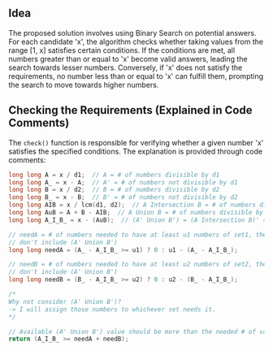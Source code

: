 ## Idea

The proposed solution involves using Binary Search on potential answers. For each candidate 'x', the algorithm checks whether taking values from the range [1, x] satisfies certain conditions. If the conditions are met, all numbers greater than or equal to 'x' become valid answers, leading the search towards lesser numbers. Conversely, if 'x' does not satisfy the requirements, no number less than or equal to 'x' can fulfill them, prompting the search to move towards higher numbers.

## Checking the Requirements (Explained in Code Comments)

The `check()` function is responsible for verifying whether a given number 'x' satisfies the specified conditions. The explanation is provided through code comments:

```cpp
long long A = x / d1;  // A = # of numbers divisible by d1
long long A_ = x - A;  // A' = # of numbers not divisible by d1
long long B = x / d2;  // B = # of numbers divisible by d2
long long B_ = x - B;  // B' = # of numbers not divisible by d2
long long AIB = x / lcm(d1, d2);  // A Intersection B = # of numbers divisible by BOTH d1 AND d2
long long AuB = A + B - AIB;  // A Union B = # of numbers divisible by EITHER d1 OR d2
long long A_I_B_ = x - (AuB);  // (A' Union B') = (A Intersection B)' = # of numbers not divisible by NEITHER OF THEM

// needA = # of numbers needed to have at least u1 numbers of set1, these numbers
// don't include (A' Union B')
long long needA = (A_ - A_I_B_ >= u1) ? 0 : u1 - (A_ - A_I_B_);

// needB = # of numbers needed to have at least u2 numbers of set2, these numbers
// don't include (A' Union B')
long long needB = (B_ - A_I_B_ >= u2) ? 0 : u2 - (B_ - A_I_B_);

/*
Why not consider (A' Union B')?
-> I will assign those numbers to whichever set needs it.
*/

// Available (A' Union B') value should be more than the needed # of values to make sets
return (A_I_B_ >= needA + needB);
